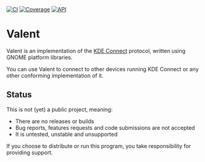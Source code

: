 [![CI](https://github.com/andyholmes/valent/actions/workflows/ci.yml/badge.svg)](https://github.com/andyholmes/valent/actions/workflows/ci.yml)
[![Coverage](https://coveralls.io/repos/github/andyholmes/valent/badge.svg?branch=main)](https://andyholmes.ca/valent/coverage/index.html)
[![API](https://img.shields.io/badge/API-unstable-yellow)](https://andyholmes.ca/valent/documentation/index.html)

# Valent

Valent is an implementation of the [KDE Connect][kdeconnect] protocol, written
using GNOME platform libraries.

You can use Valent to connect to other devices running KDE Connect or any other
conforming implementation of it.

## Status

This is not (yet) a public project, meaning:

* There are no releases or builds
* Bug reports, features requests and code submissions are not accepted
* It is untested, unstable and unsupported

If you choose to distribute or run this program, you take responsibility for
providing support.


[kdeconnect]: https://community.kde.org/KDEConnect


